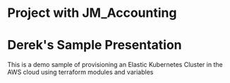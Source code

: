# Project with JM_Accounting
# Derek's Sample Presentation

This is a demo sample of provisioning an Elastic Kubernetes Cluster in the AWS cloud using terraform modules and variables

